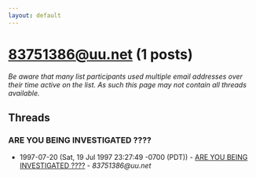 ```yaml
---
layout: default
---
```


# 83751386@uu.net (1 posts)

_Be aware that many list participants used multiple email addresses over their time active on the list. As such this page may not contain all threads available._

## Threads

### ARE YOU BEING INVESTIGATED ????
+ 1997-07-20 (Sat, 19 Jul 1997 23:27:49 -0700 (PDT)) - [ARE YOU BEING INVESTIGATED ????](/archive/1997/07/52df7705698027c2588154d9828b7a64e23e348a275e4337a4e7553c6a45c19a) - _83751386@uu.net_

